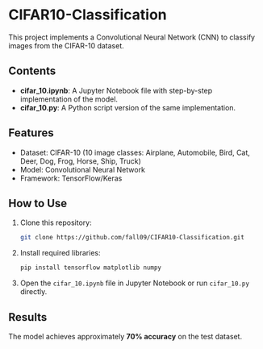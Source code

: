 # CIFAR10-Classification

This project implements a Convolutional Neural Network (CNN) to classify images from the CIFAR-10 dataset.

## Contents
- **cifar_10.ipynb**: A Jupyter Notebook file with step-by-step implementation of the model.
- **cifar_10.py**: A Python script version of the same implementation.

## Features
- Dataset: CIFAR-10 (10 image classes: Airplane, Automobile, Bird, Cat, Deer, Dog, Frog, Horse, Ship, Truck)
- Model: Convolutional Neural Network
- Framework: TensorFlow/Keras

## How to Use
1. Clone this repository:
   ```bash
   git clone https://github.com/fall09/CIFAR10-Classification.git
   ```
2. Install required libraries:
   ```bash
   pip install tensorflow matplotlib numpy
   ```
3. Open the `cifar_10.ipynb` file in Jupyter Notebook or run `cifar_10.py` directly.

## Results
The model achieves approximately **70% accuracy** on the test dataset.
